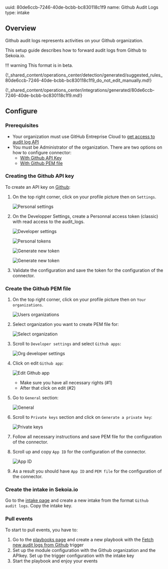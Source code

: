 uuid: 80de6ccb-7246-40de-bcbb-bc830118c1f9
name: Github Audit Logs
type: intake

## Overview
Github audit logs represents activities on your Github organization.

This setup guide describes how to forward audit logs from Github to Sekoia.io.

!!! warning
    This format is in beta.

{!_shared_content/operations_center/detection/generated/suggested_rules_80de6ccb-7246-40de-bcbb-bc830118c1f9_do_not_edit_manually.md!}

{!_shared_content/operations_center/integrations/generated/80de6ccb-7246-40de-bcbb-bc830118c1f9.md!}

## Configure

### Prerequisites

- Your organization must use GitHub Entreprise Cloud to [get access to audit log API](https://docs.github.com/en/enterprise-cloud@latest/organizations/keeping-your-organization-secure/managing-security-settings-for-your-organization/reviewing-the-audit-log-for-your-organization#using-the-audit-log-api)
- You must be Administrator of the organization. There are two options on how to configure connector:
    * [With Github API Key](#creating-the-github-api-key)
    * [With Github PEM file](#creating-the-github-pem-file)

### Creating the Github API key

To create an API key on [Github](https://github.com/):

1. On the top right corner, click on your profile picture then on `Settings`.

    ![Personal settings](/assets/instructions/github_audit_logs/personal_settings.png)

2. On the Developper Settings, create a Personnal access token (classic) with read access to the audit_logs.

    ![Developer settings](/assets/instructions/github_audit_logs/developer_settings.png)

    ![Personal tokens](/assets/instructions/github_audit_logs/personal_tokens.png)

    ![Generate new token](/assets/instructions/github_audit_logs/generate_new_token.png)
    
    ![Generate new token](/assets/instructions/github_audit_logs/generate_new_token.png)

3. Validate the configuration and save the token for the configuration of the connector.


### Create the Github PEM file

1. On the top right corner, click on your profile picture then on `Your organizations`.

    ![Users organizations](/assets/instructions/github_audit_logs/users_organizations.png)

2. Select organization you want to create PEM file for:
    
    ![Select organization](/assets/instructions/github_audit_logs/select_organization.png)

3. Scroll to `Developer settings` and select `Github apps`:
    
    ![Org developer settings](/assets/instructions/github_audit_logs/github_apps.png)

4. Click on edit `Github app`:
    
    ![Edit Github app](/assets/instructions/github_audit_logs/edit_github_app.png)

    * Make sure you have all necessary rights (#1)
    * After that click on edit (#2)
   
5. Go to `General` section:
    
    ![General](/assets/instructions/github_audit_logs/general_section.png)

6. Scroll to `Private keys` section and click on `Generate a private key`:
    
    ![Private keys](/assets/instructions/github_audit_logs/generate_private_key.png)

7. Follow all necessary instructions and save PEM file for the configuration of the connector.

8. Scroll up and copy `App ID` for the configuration of the connector.
    
    ![App ID](/assets/instructions/github_audit_logs/app_id.png)

9. As a result you should have `App ID` and `PEM file` for the configuration of the connector.

### Create the intake in Sekoia.io

Go to the [intake page](https://app.sekoia.io/operations/intakes) and create a new intake from the format `Github  audit logs`. Copy the intake key.

### Pull events

To start to pull events, you have to:

1. Go to the [playbooks page](https://app.sekoia.io/operations/playbooks) and create a new playbook with the [Fetch new audit logs from Github](../../../automate/library/github.md) trigger
2. Set up the module configuration with the Github organization and the APIkey. Set up the trigger configuration with the intake key
3. Start the playbook and enjoy your events
